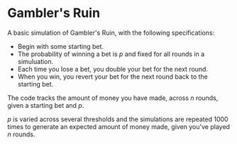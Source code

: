 # Gambler's Ruin

A basic simulation of Gambler's Ruin, with the following specifications: 
* Begin with some starting bet.
* The probability of winning a bet is *p* and fixed for all rounds in a simuluation.
* Each time you lose a bet, you double your bet for the next round. 
* When you win, you revert your bet for the next round back to the starting bet. 

The code tracks the amount of money you have made, across *n* rounds, given a starting bet and *p*. 

*p* is varied across several thresholds and the simulations are repeated 1000 times to generate an expected amount of money made, given you've played *n* rounds. 
